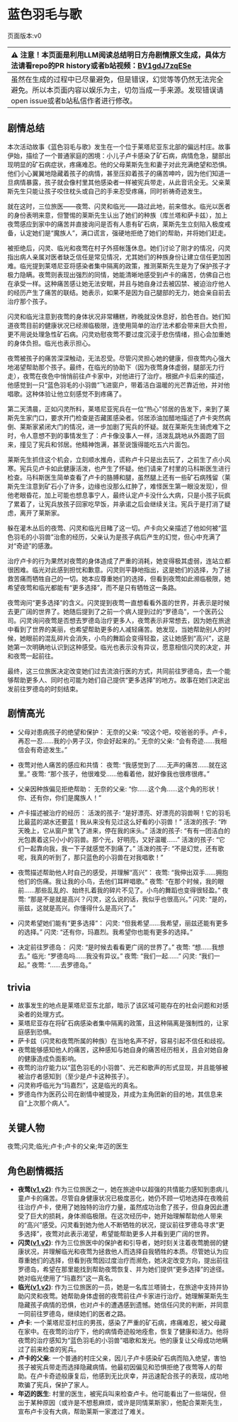 # 蓝色羽毛与歌
页面版本:v0
 

| :warning: 注意！本页面是利用LLM阅读总结明日方舟剧情原文生成，具体方法请看repo的PR history或者b站视频：[BV1gdJ7zqESe](https://www.bilibili.com/video/BV1gdJ7zqESe/)         |
|:----------------------------|
| 虽然在生成的过程中已尽量避免，但是错误，幻觉等等仍然无法完全避免。所以本页面内容以娱乐为主，切勿当成一手来源。发现错误请open issue或者b站私信作者进行修改。|



## 剧情总结
本次活动故事《蓝色羽毛与歌》发生在一个位于莱塔尼亚东北部的偏远村庄。故事伊始，描绘了一个普通家庭的困境：小儿子卢卡感染了矿石病，病情危急，腿部出现明显的矿石病症状，疼痛难忍。他的父母莱斯先生和妻子对此充满绝望和恐惧。他们小心翼翼地隐藏着孩子的病情，甚至压抑着孩子的痛苦呻吟，因为他们知道一旦病情暴露，孩子就会像村里其他感染者一样被宪兵带走，从此音讯全无。父亲莱斯先生只能让孩子咬住枕头或自己的手来忍受疼痛，同时祈祷奇迹发生。

就在这时，三位旅医——夜莺、闪灵和临光——路过此地，前来借水。临光以医者的身份表明来意，但警惕的莱斯先生认出了她们的种族（库兰塔和萨卡兹），加上夜莺感应到家中的痛苦并直接询问是否有人患有矿石病，莱斯先生立刻陷入极度戒备，认定她们是“魔族人”，满口谎言，强硬地拒绝了她们的帮助，并将她们赶走。

被拒绝后，闪灵、临光和夜莺在村子外搭帐篷休息。她们讨论了刚才的情况，闪灵指出病人亲属对医者缺乏信任是常见情况，尤其她们的种族身份让建立信任更加困难。临光提到莱塔尼亚将感染者集中隔离的政策，推测莱斯先生是为了保护孩子才极力隐瞒。夜莺则表现出强烈的同情，她能清晰地感受到卢卡的痛苦，仿佛自己也在承受一样。这种痛苦感让她无法安眠，并且与她自身过去被囚禁、被迫治疗他人的经历产生了痛苦的联结。她表示，如果不是因为自己腿部的无力，她会亲自前去治疗那个孩子。

闪灵和临光注意到夜莺的身体状况非常糟糕，昨晚就没休息好，脸色苍白。她们知道夜莺目前的健康状况已经濒临极限，连使用简单的治疗法术都会带来巨大负担，更不用说处理急性矿石病。闪灵劝慰夜莺不要过度沉浸于悲伤情绪，担心会加重她的身体负担。临光也表示担心。

夜莺被孩子的痛苦深深触动，无法忍受。尽管闪灵担心她的健康，但夜莺内心强大地渴望帮助那个孩子。最终，在临光的协助下（因为夜莺身体虚弱，腿部无力行走），夜莺在夜色中悄悄前往卢卡家中，对他进行了治疗。根据卢卡后来的描述，他感觉到一只“蓝色羽毛的小羽兽”飞进窗户，带着洁白温暖的光芒靠近他，并对他唱歌。这种体验让他立刻感觉不到疼痛了。

第二天清晨，正如闪灵所料，莱塔尼亚宪兵在一位“热心”邻居的告发下，来到了莱斯先生家门口，要求开门检查是否藏匿感染者。邻居添油加醋地描述了卢卡突然病倒、莱斯家紧闭大门的情况，进一步加剧了宪兵的怀疑。就在莱斯先生骑虎难下之时，令人意想不到的事情发生了：卢卡像没事人一样，活泼乱跳地从外面跑了回来，撞见了宪兵和邻居。他精神饱满，甚至说饿得能吃五六片面包。

莱斯先生抓住这个机会，立刻顺水推舟，谎称卢卡只是出去玩了，之前生了点小风寒。宪兵见卢卡如此健康活泼，也产生了怀疑。他们请来了村里的马科斯医生进行检查。马科斯医生简单查看了卢卡的胳膊和腿，虽然腿上还有一些矿石病残留（莱斯先生注意到矿石小了许多，边缘也没那么红肿了，难怪医生第一眼没发现），但他老眼昏花，加上可能也想息事宁人，最终认定卢卡没什么大病，只是小孩子玩疯了累着了，让宪兵放孩子回家吃早饭，并承诺之后会继续关注。宪兵于是打消了疑虑，离开了莱斯家。

躲在灌木丛后的夜莺、闪灵和临光目睹了这一切。卢卡向父亲描述了他如何被“蓝色羽毛的小羽兽”治愈的经历，父亲认为是孩子病后产生的幻觉，但心中充满了对“奇迹”的感激。

治疗卢卡的行为果然对夜莺的身体造成了严重的消耗，她变得极其虚弱，连站立都很困难。临光对此感到担忧和歉意。闪灵则平静地指出，这是她们的选择，为了拯救苦痛而牺牲自己的一切。她本应尊重她们的选择，但看到夜莺如此濒临极限，她希望夜莺和临光都能有“更多选择”，而不是只有牺牲这一条路。

夜莺询问“更多选择”的含义。闪灵提到夜莺一直想看看外面的世界，并表示是时候去更广阔的世界了。她随后提到了之前一个病人提到过的“罗德岛”，一个医药公司。闪灵询问夜莺是否想去罗德岛治疗更多人，夜莺表示非常想去，因为她在旅途中看到了世界的美丽，也希望帮助更多的人减轻痛苦。她发现，当她帮助别人的时候，她眼前的混乱碎片会消失，小鸟的舞蹈会变得轻盈，这让她感到“高兴”，这是她第一次明确地认识到这种感受。临光也表示没有异议，愿意相信闪灵的决定，并和夜莺一起前往。

最终，这三位旅医决定改变她们过去流浪行医的方式，共同前往罗德岛，去一个能够帮助更多人、同时也可能为她们自己提供“更多选择”的地方。故事在她们决定出发前往罗德岛的时刻结束。
## 剧情高光
- 父母对患病孩子的绝望和保护：
无奈的父亲: “咬这个吧，咬爸爸的手。卢卡，再忍一忍......我的小男子汉，你会好起来的。”
无奈的父亲: “会有奇迹......我相信会有奇迹发生。”

- 夜莺对他人痛苦的感应和共情：
夜莺: “我感觉到了......无声的痛苦......就在这里。”
夜莺: “那个孩子，他很难受......他看着他，就好像我也很疼很疼。”

- 父亲因种族偏见拒绝帮助：
无奈的父亲: “你......这个角......这个角的形状！你、还有你，你们是魔族人！”

- 卢卡描述被治疗的经历：
活泼的孩子: “是好漂亮、好漂亮的羽兽啊！它的羽毛比最蓝的湖水还要蓝！我从来没有见过这么好看的小羽兽！”
活泼的孩子: “昨天晚上，它从窗户里飞了进来，停在我的床头。”
活泼的孩子: “有有一团洁白的光包裹着这只小小的羽兽。那个光，好明亮，又好温暖......”
活泼的孩子: “它们一起靠向我，我一下子就感觉不到痛了。”
活泼的孩子: “不是幻觉，还有歌呢，我真的听到了，那只蓝色的小羽兽在对我唱歌！”

- 夜莺描述帮助他人时自己的感受，并理解“高兴”：
夜莺: “我伸出双手......拥抱他们的伤痛。我让我的小鸟，去他们耳畔唱歌。”
夜莺: “在那个时候，我的眼前......那些乱乱的、始终扎着我的碎片不见了。小鸟的舞蹈也变得很轻盈。”
夜莺: “那是不是就是高兴？闪灵，这么说的话，我似乎也很高兴。”
闪灵: “是的，丽兹，这就是高兴。你懂得什么是高兴了。”

- 闪灵希望她们能有“更多选择”：
闪灵: “但我希望......我希望，丽兹还能有更多的选择。”
闪灵: “还有你，玛嘉烈。我希望你也能有更多的选择。”

- 决定前往罗德岛：
闪灵: “是时候去看看更广阔的世界了。”
夜莺: “想......我想去。”
临光: “罗德岛吗......我没有异议。”
夜莺: “我们一起......”
闪灵: “我们一起。”
夜莺: “......去罗德岛。”
## trivia
- 故事发生的地点是莱塔尼亚东北部，暗示了该区域可能存在的社会问题和对感染者的处理方式。
- 莱塔尼亚存在将矿石病感染者集中隔离的政策，且这种隔离是强制性的，让家庭感到恐惧。
- 萨卡兹（闪灵和夜莺所属的种族）在当地名声不好，容易引起不信任和歧视。
- 夜莺能够感知他人的痛苦，这种感知与她自身的痛苦经历相关，且会对她自身的健康造成负面影响。
- 夜莺的治疗能力以“蓝色羽毛的小羽兽”、光芒和歌声的形式显现，并且能够被被治疗者感知到（至少是卢卡这种孩子）。
- 闪灵称呼临光为“玛嘉烈”，这是临光的真名。
- 罗德岛作为医药公司在剧情中被提及，并成为主角团新的目的地，其信息来自“上次那个病人”。
## 关键人物
夜莺;闪灵;临光;卢卡;卢卡的父亲;年迈的医生
## 角色剧情概括
-   **夜莺([v1](../chars/char_179_cgbird.md),[v2](../char_v3/char_179_cgbird.md))**: 作为三位旅医之一，她在旅途中以超强的共情能力感知到患病儿童卢卡的痛苦。尽管自身健康状况已极度恶化，她仍不顾一切地选择在夜晚前往治疗卢卡，使用了她独特的治疗力量，虽然成功治愈了孩子，但自身因此遭受了巨大的损耗，身体濒临极限。在这次经历中，她开始理解帮助他人带来的“高兴”感受。闪灵看到她为他人不断牺牲的状况，提议前往罗德岛寻求“更多选择”，夜莺对此表示渴望，希望能帮助更多人并看到更广阔的世界。
-   **闪灵([v1](../chars/char_147_shining.md),[v2](../char_v3/char_147_shining.md))**: 作为三位旅医中的保护者和引导者，她时刻关注着夜莺脆弱的健康状况，并理解临光和夜莺为拯救他人而选择自我牺牲的本质。尽管她认为应尊重她们的选择，但看到夜莺因过度治疗而濒危，她决定改变方向，提出前往罗德岛，希望在那里能找到帮助夜莺恢复、并为她们提供“更多选择”的途径。她对临光使用了“玛嘉烈”这一真名。
-   **临光([v1](../chars/char_148_nearl.md),[v2](../char_v3/char_148_nearl.md))**: 作为三位旅医的一员，她是一名库兰塔骑士，在旅途中支持并协助闪灵和夜莺。她帮助身体虚弱的夜莺前往卢卡家进行治疗。她理解莱斯先生隐藏孩子病情的恐惧，也对卢卡的遭遇感到遗憾。她信任闪灵的判断，并同意一同前往罗德岛，继续她们的医者之路。
-   **卢卡**: 一个莱塔尼亚村庄的男孩，感染了严重的矿石病，疼痛难忍，被父母藏在家中。在夜莺的治疗下，他的病情奇迹般地痊愈，恢复了健康和活力。他将夜莺的治疗感知为“蓝色羽毛的小羽兽”唱歌和发光。他的康复让父母成功地瞒过了前来检查的宪兵。
-   **卢卡的父亲**: 一个普通的村庄父亲，因儿子卢卡感染矿石病而陷入绝望，害怕孩子被宪兵带走而选择隐藏病情。他最初因偏见和恐惧拒绝了夜莺等人的帮助。在卢卡奇迹般康复后，他感到无比庆幸，并迅速配合孩子的表现，成功地欺骗了宪兵，保护了家人。
-   **年迈的医生**: 村里的医生，被宪兵叫来检查卢卡。他可能看出了一些端倪，但出于某种原因（或许是不想惹麻烦，或许是同情莱斯家），他配合莱斯先生，宣布卢卡没有大病，帮助莱斯一家渡过了难关。